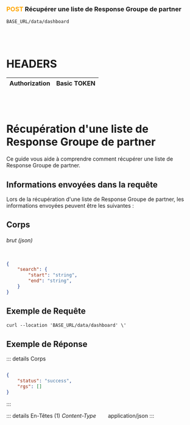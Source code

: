 ### <span style="color:orange">POST</span> Récupérer une liste de Response Groupe de partner

````
BASE_URL/data/dashboard
````

<br/> <br/> 

# HEADERS

| Authorization | Basic TOKEN |
| ------------- | ----------- |

<br/> <br/>

# Récupération d'une liste de Response Groupe de partner
Ce guide vous aide à comprendre comment récupérer une liste de Response Groupe de partner.


## Informations envoyées dans la requête

Lors de la récupération d'une liste de Response Groupe de partner, les informations envoyées peuvent être les suivantes :

## Corps

###### brut (json)


```json

{
    "search": {
        "start": "string",
        "end": "string",
    }
}
```

## Exemple de Requête

```txt
curl --location 'BASE_URL/data/dashboard' \'

```


## Exemple de Réponse

::: details Corps  

```json

{
    "status": "success",
    "rgs": []
}

```
:::


::: details En-Têtes (1)
 *Content-Type*    &nbsp;&nbsp;&nbsp;&nbsp;&nbsp;&nbsp;     application/json
:::
